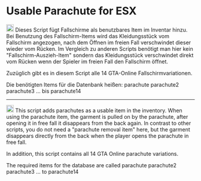 # Usable Parachute for ESX

<img src="https://em-content.zobj.net/source/google/387/flag-germany_1f1e9-1f1ea.png" width="20" title="German"> Dieses Script fügt Fallschirme als benutzbares Item im Inventar hinzu.
Bei Benutzung des Fallschirm-Items wird das Kleidungsstück vom Fallschirm angezogen, nach dem Öffnen im freien Fall verschwindet dieser wieder vom Rücken.
Im Vergleich zu anderen Scripts benötigt man hier kein "Fallschirm-Auszieh-Item" sondern das Kleidungsstück verschwindet direkt vom Rücken wenn der Spieler im freien Fall den Fallschirm öffnet.

Zuzüglich gibt es in diesem Script alle 14 GTA-Online Fallschirmvariationen.

Die benötigten Items für die Datenbank heißen:
parachute
parachute2
parachute3
...
bis parachute14

___________________________________________________________________________________________________________________________________________________________________________________________________

<img src="https://em-content.zobj.net/source/google/387/flag-united-states_1f1fa-1f1f8.png" width="20" title="English"> This script adds parachutes as a usable item in the inventory.
When using the parachute item, the garment is pulled on by the parachute, after opening it in free fall it disappears from the back again.
In contrast to other scripts, you do not need a "parachute removal item" here, but the garment disappears directly from the back when the player opens the parachute in free fall.

In addition, this script contains all 14 GTA Online parachute variations.

The required items for the database are called
parachute
parachute2
parachute3
...
to parachute14
